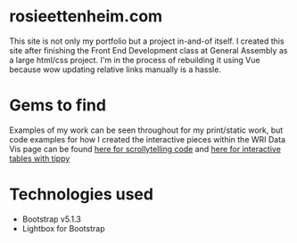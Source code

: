# rosieettenheim.com

This site is not only my portfolio but a project in-and-of itself. I created this site after finishing the Front End Development class at General Assembly as a large html/css project. I'm in the process of rebuilding it using Vue because wow updating relative links manually is a hassle. 

# Gems to find

Examples of my work can be seen throughout for my print/static work, but code examples for how I created the interactive pieces within the WRI Data Vis page can be found [here for scrollytelling code](https://github.com/rosieett/rosieettenheim.com/tree/master/codeExamples/seagrassScrollytelling) and [here for interactive tables with tippy](https://github.com/rosieett/rosieettenheim.com/blob/master/codeExamples/tippy/index.html)

# Technologies used

* Bootstrap v5.1.3
* Lightbox for Bootstrap 
